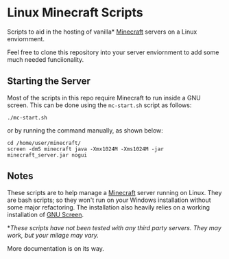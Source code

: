 Linux Minecraft Scripts
=======================
Scripts to aid in the hosting of vanilla* [Minecraft](http://www.minecraft.net) servers on a Linux enviornment.

Feel free to clone this repository into your server enviornment to add some much needed funciionality. 

Starting the Server
-------------------
Most of the scripts in this repo require Minecraft to run inside a GNU screen. This can be done using the `mc-start.sh` script as follows:

    ./mc-start.sh
    
or by running the command manually, as shown below:

    cd /home/user/minecraft/
    screen -dmS minecraft java -Xmx1024M -Xms1024M -jar minecraft_server.jar nogui

Notes
-----
These scripts are to help manage a [Minecraft](http://www.minecraft.net) server running on Linux. They are bash scripts; so they won't run on your Windows installation without some major refactoring. The installation also heavily relies on a working installation of [GNU Screen](http://www.gnu.org/software/screen/). 

 **These scripts have not been tested with any third party servers. They may work, but your milage may vary.*

More documentation is on its way.
